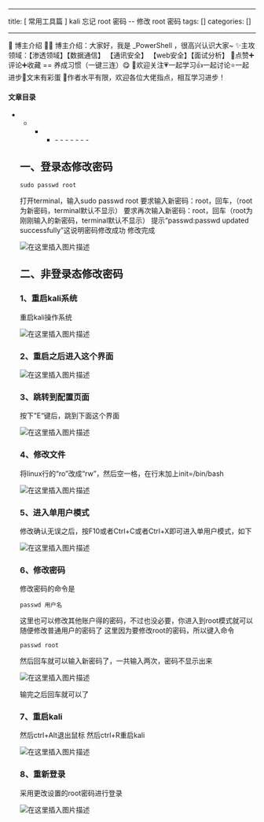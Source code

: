 
--- 
title:  [ 常用工具篇 ] kali 忘记 root 密码 -- 修改 root 密码 
tags: []
categories: [] 

---
>  
 🍬 博主介绍 👨‍🎓 博主介绍：大家好，我是 _PowerShell ，很高兴认识大家~ ✨主攻领域：【渗透领域】【数据通信】 【通讯安全】 【web安全】【面试分析】 🎉点赞➕评论➕收藏 == 养成习惯（一键三连）😋 🎉欢迎关注💗一起学习👍一起讨论⭐️一起进步📝文末有彩蛋 🙏作者水平有限，欢迎各位大佬指点，相互学习进步！ 




#### 文章目录
- - - <ul><li>- - - - - - - 


## 一、登录态修改密码

```
sudo passwd root

```

>  
 打开terminal，输入sudo passwd root 要求输入新密码：root，回车，（root为新密码，terminal默认不显示） 要求再次输入新密码：root，回车（root为刚刚输入的新密码，terminal默认不显示） 提示“passwd:passwd updated successfully”这说明密码修改成功 修改完成 


<img src="https://img-blog.csdnimg.cn/0a1a694938d741b29cc5466c3d6a105c.png" alt="在这里插入图片描述">

## 二、非登录态修改密码

### 1、重启kali系统

>  
 重启kali操作系统 


<img src="https://img-blog.csdnimg.cn/f21ecd0aaaee40e29187d83389d1d105.png" alt="在这里插入图片描述">

### 2、重启之后进入这个界面

<img src="https://img-blog.csdnimg.cn/80f6b0eade5d4cbfae89be63da2e1ba8.png" alt="在这里插入图片描述">

### 3、跳转到配置页面

>  
 按下”E“键后，跳到下面这个界面 


<img src="https://img-blog.csdnimg.cn/89b72e67f77c4d84a3caf547e3b673ee.png" alt="在这里插入图片描述">

### 4、修改文件

>  
 将linux行的“ro”改成“rw”，然后空一格，在行末加上init=/bin/bash 


<img src="https://img-blog.csdnimg.cn/7de5ba9f5bbf4fb4be70a6839f06a0a3.png" alt="在这里插入图片描述">

### 5、进入单用户模式

>  
 修改确认无误之后，按F10或者Ctrl+C或者Ctrl+X即可进入单用户模式，如下 


<img src="https://img-blog.csdnimg.cn/bd5837e142c444ebb8e89eeeb055da50.png" alt="在这里插入图片描述">

### 6、修改密码

>  
 修改密码的命令是 


```
passwd 用户名

```

>  
 这里也可以修改其他账户得的密码，不过也没必要，你进入到root模式就可以随便修改普通用户的密码了 这里因为要修改root的密码，所以键入命令 


```
passwd root

```

>  
 然后回车就可以输入新密码了，一共输入两次，密码不显示出来 


<img src="https://img-blog.csdnimg.cn/35c44bdbb3314468aaa80aa3f5e2cc9f.png" alt="在这里插入图片描述">

>  
 输完之后回车就可以了 


### 7、重启kali

>  
 然后ctrl+Alt退出鼠标 然后ctrl+R重启kali 


<img src="https://img-blog.csdnimg.cn/9147bea0ef264613ab168e0e9669ad7f.png" alt="在这里插入图片描述">

### 8、重新登录

>  
 采用更改设置的root密码进行登录 


<img src="https://img-blog.csdnimg.cn/82e86d9d8ef84e90a86ba5a8678dae7c.png" alt="在这里插入图片描述">
